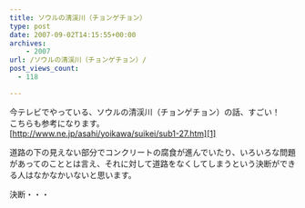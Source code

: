 ```yaml
---
title: ソウルの清渓川（チョンゲチョン）
type: post
date: 2007-09-02T14:15:55+00:00
archives:
    - 2007
url: /ソウルの清渓川（チョンゲチョン）/
post_views_count:
  - 118

---
```

今テレビでやっている、ソウルの清渓川（チョンゲチョン）の話、すごい！  
こちらも参考になります。  
[http://www.ne.jp/asahi/yoikawa/suikei/sub1-27.htm][1]

道路の下の見えない部分でコンクリートの腐食が進んでいたり、いろいろな問題があってのこととは言え、それに対して道路をなくしてしまうという決断ができる人はなかなかいないと思います。

決断・・・

 [1]: http://www.ne.jp/asahi/yoikawa/suikei/sub1-27.htm "http://www.ne.jp/asahi/yoikawa/suikei/sub1-27.htm"
